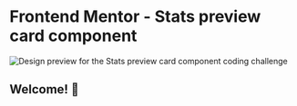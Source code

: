 # Frontend Mentor - Stats preview card component

![Design preview for the Stats preview card component coding challenge](./design/desktop-preview.jpg)

## Welcome! 👋